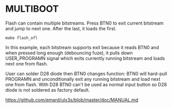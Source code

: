 # MULTIBOOT

Flash can contain multiple bitstreams.
Press BTN0 to exit current bitstream and jump to next one.
After the last, it loads the first.

    make flash_ofl

In this example, each bitstream supports exit because
it reads BTN0 and when pressed long enough (debouncing fuze),
it pulls down USER_PROGRAMN signal which exits currently
running bitstream and loads next one from flash. 

User can solder D28 diode then BTN0 changes function:
BTN0 will hard-pull PROGRAMN and unconditionally exit
any running bitstream and load next one from flash.
With D28 BTN0 can't be used as normal input button
so D28 diode is not soldered as factory default.

https://github.com/emard/ulx3s/blob/master/doc/MANUAL.md
